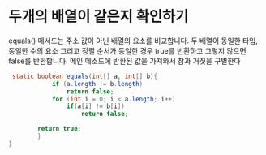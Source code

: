 # 두개의 배열이 같은지 확인하기

equals() 메서드는 주소 값이 아닌 배열의 요소를 비교합니다. 
두 배열이 동일한 타입, 동일한 수의 요소 
그리고 정렬 순서가 동일한 경우 true를 반환하고 그렇지 않으면 false를 반환합니다.
메인 메소드에 반환된 값을 가져와서 참과 거짓을 구별한다
```java
 static boolean equals(int[] a, int[] b){
            if (a.length != b.length)
                return false;
            for (int i = 0; i < a.length; i++)
                if(a[i] != b[i])
                    return false;

        return true;
        }
}
```

